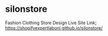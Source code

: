 # silonstore
Fashion Clothing Store Design
Live Site Link;
https://shopifyexpertlaboni.github.io/silonstore/
